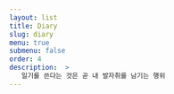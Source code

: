 ```yaml
---
layout: list
title: Diary
slug: diary
menu: true
submenu: false
order: 4
description:  >
   일기를 쓴다는 것은 곧 내 발자취를 남기는 행위
---
```


